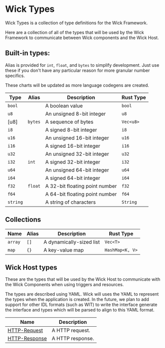 Wick Types
===
Wick Types is a collection of type definitions for the Wick Framework.

Here are a collection of all of the types that will be used by the Wick Framework to communicate between Wick components and the Wick Host.

## Built-in types:
Alias is provided for `int`, `float`, and `bytes` to simplify development. Just use these if you don't have any particular reason for more granular number specifics.

These charts will be updated as more language codegens are created.

| Type       | Alias   | Description                        | Rust Type          |
| ---------- | ------- | ---------------------------------- | ------------------ |
| `bool`     |         | A boolean value                    | `bool`             |
| `u8`       |         | An unsigned 8-bit integer          | `u8`               |
| [u8]       | `bytes` | A sequence of bytes                | `Vec<u8>`          |
| `i8`       |         | A signed 8-bit integer             | `i8`               |
| `u16`      |         | An unsigned 16-bit integer         | `u16`              |
| `i16`      |         | A signed 16-bit integer            | `i16`              |
| `u32`      |         | An unsigned 32-bit integer         | `u32`              |
| `i32`      | `int`   | A signed 32-bit integer            | `i32`              |
| `u64`      |         | An unsigned 64-bit integer         | `u64`              |
| `i64`      |         | A signed 64-bit integer            | `i64`              |
| `f32`      | `float` | A 32-bit floating point number     | `f32`              |
| `f64`      |         | A 64-bit floating point number     | `f64`              |
| `string`   |         | A string of characters             | `String`           |

## Collections
| Name    | Alias | Description              | Rust Type       |
| ------- | ----- | ------------------------ | --------------- |
| `array` | `[]`  | A dynamically-sized list | `Vec<T>`        |
| `map`   | `{}`  | A key-value map          | `HashMap<K, V>` |

## Wick Host types
These are the types that will be used by the Wick Host to communicate with the Wick Components when using triggers and resources.

The types are described using YAML. Wick will uses the YAML to represent the types when the application is created. In the future, we plan to add support for other IDL formats (such as WIT) to write the interface generate the interface and types which will be parsed to align to this YAML format.

| Name    | Description        |
| ------- | ------------------ |
| [HTTP-Request](http/request.yaml) | A HTTP request. |
| [HTTP-Response](http/response.yaml) | A HTTP response. |